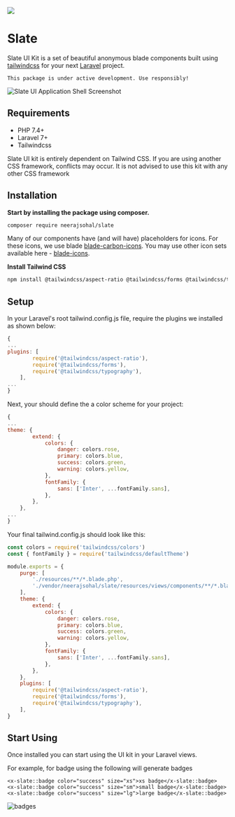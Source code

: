 ![](https://opengraph.githubassets.com/master/electrikhq/slate)

# Slate

Slate UI Kit is a set of beautiful anonymous blade components built using [tailwindcss](https://tailwindcss.com/) for your next [Laravel](https://laravel.com) project.

```
This package is under active development. Use responsibly!
```

![Slate UI Application Shell Screenshot](https://i.postimg.cc/DF8F9fFh/screenshot-rocks.png "Slate UI Application Shell Screenshot")

## Requirements

* PHP 7.4+
* Laravel 7+
* Tailwindcss

Slate UI kit is entirely dependent on Tailwind CSS. If you are using another CSS framework, conflicts may occur. It is not advised to use this kit with any other CSS framework

## Installation

**Start by installing the package using composer.**

```bash
composer require neerajsohal/slate
```

Many of our components have (and will have) placeholders for icons. For these icons, we use blade [blade-carbon-icons](https://github.com/codeat3/blade-carbon-icons). You may use other icon sets available here - [blade-icons](https://github.com/blade-ui-kit/blade-icons).

**Install Tailwind CSS**

```bash
npm install @tailwindcss/aspect-ratio @tailwindcss/forms @tailwindcss/typography --save-dev
```

## Setup

In your Laravel's root tailwind.config.js file, require the plugins we installed as shown below:

```js
{
...
plugins: [
        require('@tailwindcss/aspect-ratio'),
        require('@tailwindcss/forms'),
        require('@tailwindcss/typography'),
    ],
...
}
```

Next, your should define the a color scheme for your project:

```js
{
...
theme: {
        extend: {
            colors: {
                danger: colors.rose,
                primary: colors.blue,
                success: colors.green,
                warning: colors.yellow,
            },
            fontFamily: {
                sans: ['Inter', ...fontFamily.sans],
            },
        },
    },
...
}
```

Your final tailwind.config.js should look like this:

```js
const colors = require('tailwindcss/colors')
const { fontFamily } = require('tailwindcss/defaultTheme')

module.exports = {
    purge: [
        './resources/**/*.blade.php',
        './vendor/neerajsohal/slate/resources/views/components/**/*.blade.php',
    ],
    theme: {
        extend: {
            colors: {
                danger: colors.rose,
                primary: colors.blue,
                success: colors.green,
                warning: colors.yellow,
            },
            fontFamily: {
                sans: ['Inter', ...fontFamily.sans],
            },
        },
    },
    plugins: [
        require('@tailwindcss/aspect-ratio'),
        require('@tailwindcss/forms'),
        require('@tailwindcss/typography'),
    ],
}

```

## Start Using

Once installed you can start using the UI kit in your Laravel views.

For example, for badge using the following will generate badges

```blade
<x-slate::badge color="success" size="xs">xs badge</x-slate::badge> 
<x-slate::badge color="success" size="sm">small badge</x-slate::badge> 
<x-slate::badge color="success" size="lg">large badge</x-slate::badge> 
```

![badges](https://i.postimg.cc/zXq4011d/Screenshot-2021-12-22-at-12-29-41.png)
